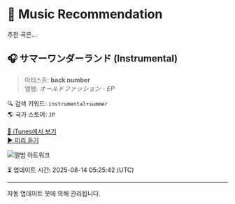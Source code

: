 
# 🎵 Music Recommendation

추천 곡은...

## 🎧 サマーワンダーランド (Instrumental)  
> 아티스트: **back number**  
> 앨범: _オールドファッション - EP_  

🔍 검색 키워드: `instrumental+summer`  
🌎 국가 스토어: `JP`

[🔗 iTunes에서 보기](https://music.apple.com/jp/album/%E3%82%B5%E3%83%9E%E3%83%BC%E3%83%AF%E3%83%B3%E3%83%80%E3%83%BC%E3%83%A9%E3%83%B3%E3%83%89-instrumental/1441482866?i=1441482873&uo=4)  
[▶️ 미리 듣기](https://audio-ssl.itunes.apple.com/itunes-assets/AudioPreview125/v4/95/8a/8c/958a8ca7-5675-6746-d6fc-5774902ebd00/mzaf_12149005009772763879.plus.aac.p.m4a)

![앨범 아트워크](https://is1-ssl.mzstatic.com/image/thumb/Music128/v4/0e/b9/7c/0eb97cba-d67d-c012-4ac7-fe0f9773d970/00602577195525.rgb.jpg/100x100bb.jpg)

⏳ 업데이트 시간: 2025-08-14 05:25:42 (UTC)

---
자동 업데이트 봇에 의해 관리됩니다.
